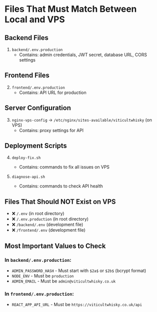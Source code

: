 # Files That Must Match Between Local and VPS

## Backend Files
1. `backend/.env.production`
   - Contains: admin credentials, JWT secret, database URL, CORS settings

## Frontend Files  
2. `frontend/.env.production`
   - Contains: API URL for production

## Server Configuration
3. `nginx-vps-config` → `/etc/nginx/sites-available/viticultwhisky` (on VPS)
   - Contains: proxy settings for API

## Deployment Scripts
4. `deploy-fix.sh`
   - Contains: commands to fix all issues on VPS

5. `diagnose-api.sh`
   - Contains: commands to check API health

## Files That Should NOT Exist on VPS
- ❌ `/.env` (in root directory)
- ❌ `/.env.production` (in root directory)
- ❌ `/backend/.env` (development file)
- ❌ `/frontend/.env` (development file)

## Most Important Values to Check

### In `backend/.env.production`:
- `ADMIN_PASSWORD_HASH` - Must start with `$2a$` or `$2b$` (bcrypt format)
- `NODE_ENV` - Must be `production`
- `ADMIN_EMAIL` - Must be `admin@viticultwhisky.co.uk`

### In `frontend/.env.production`:
- `REACT_APP_API_URL` - Must be `https://viticultwhisky.co.uk/api`